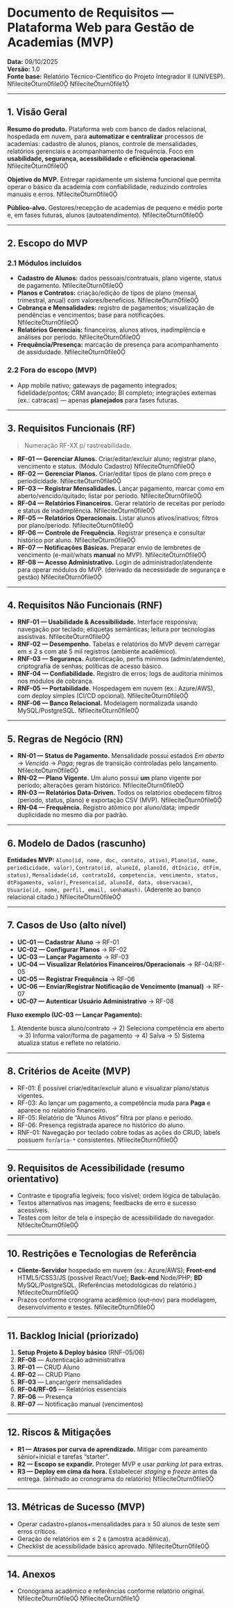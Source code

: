 # Documento de Requisitos — Plataforma Web para Gestão de Academias (MVP)
**Data:** 09/10/2025  
**Versão:** 1.0  
**Fonte base:** Relatório Técnico-Científico do Projeto Integrador II (UNIVESP). fileciteturn0file0 fileciteturn0file1

---

## 1. Visão Geral
**Resumo do produto.** Plataforma web com banco de dados relacional, hospedada em nuvem, para **automatizar e centralizar** processos de academias: cadastro de alunos, planos, controle de mensalidades, relatórios gerenciais e acompanhamento de frequência. Foco em **usabilidade, segurança, acessibilidade** e **eficiência operacional**. fileciteturn0file0

**Objetivo do MVP.** Entregar rapidamente um sistema funcional que permita operar o básico da academia com confiabilidade, reduzindo controles manuais e erros. fileciteturn0file0

**Público-alvo.** Gestores/recepção de academias de pequeno e médio porte e, em fases futuras, alunos (autoatendimento). fileciteturn0file0

---

## 2. Escopo do MVP
### 2.1 Módulos incluídos
- **Cadastro de Alunos:** dados pessoais/contratuais, plano vigente, status de pagamento. fileciteturn0file0
- **Planos e Contratos:** criação/edição de tipos de plano (mensal, trimestral, anual) com valores/benefícios. fileciteturn0file0
- **Cobrança e Mensalidades:** registro de pagamentos; visualização de pendências e vencimentos; base para notificações. fileciteturn0file0
- **Relatórios Gerenciais:** financeiros, alunos ativos, inadimplência e análises por período. fileciteturn0file0
- **Frequência/Presença:** marcação de presença para acompanhamento de assiduidade. fileciteturn0file0

### 2.2 Fora do escopo (MVP)
- App mobile nativo; gateways de pagamento integrados; fidelidade/pontos; CRM avançado; BI completo; integrações externas (ex.: catracas) — apenas **planejados** para fases futuras.

---

## 3. Requisitos Funcionais (RF)
> Numeração RF-XX p/ rastreabilidade.

- **RF-01 — Gerenciar Alunos.** Criar/editar/excluir aluno; registrar plano, vencimento e status. (Módulo Cadastro) fileciteturn0file0  
- **RF-02 — Gerenciar Planos.** Criar/editar tipos de plano com preço e periodicidade. fileciteturn0file0  
- **RF-03 — Registrar Mensalidades.** Lançar pagamento, marcar como em aberto/vencido/quitado; listar por período. fileciteturn0file0  
- **RF-04 — Relatórios Financeiros.** Gerar relatório de receitas por período e status de inadimplência. fileciteturn0file0  
- **RF-05 — Relatórios Operacionais.** Listar alunos ativos/inativos; filtros por plano/período. fileciteturn0file0  
- **RF-06 — Controle de Frequência.** Registrar presença e consultar histórico por aluno. fileciteturn0file0  
- **RF-07 — Notificações Básicas.** Preparar envio de lembretes de vencimento (e-mail/whats **manual** no MVP). fileciteturn0file0  
- **RF-08 — Acesso Administrativo.** Login de administrador/atendente para operar módulos do MVP. (derivado da necessidade de segurança e gestão) fileciteturn0file0

---

## 4. Requisitos Não Funcionais (RNF)
- **RNF-01 — Usabilidade & Acessibilidade.** Interface responsiva; navegação por teclado; etiquetas semânticas; leitura por tecnologias assistivas. fileciteturn0file0  
- **RNF-02 — Desempenho.** Tabelas e relatórios do MVP devem carregar em ≤ 2 s com até 5 mil registros (ambiente acadêmico).  
- **RNF-03 — Segurança.** Autenticação, perfis mínimos (admin/atendente), criptografia de senhas; políticas de acesso básico.  
- **RNF-04 — Confiabilidade.** Registro de erros; logs de auditoria mínimos nos módulos de cobrança.  
- **RNF-05 — Portabilidade.** Hospedagem em nuvem (ex.: Azure/AWS), com deploy simples (CI/CD opcional). fileciteturn0file0  
- **RNF-06 — Banco Relacional.** Modelagem normalizada usando MySQL/PostgreSQL. fileciteturn0file0

---

## 5. Regras de Negócio (RN)
- **RN-01 — Status de Pagamento.** Mensalidade possui estados *Em aberto* → *Vencida* → *Paga*; regras de transição controladas pelo lançamento. fileciteturn0file0  
- **RN-02 — Plano Vigente.** Um aluno possui **um** plano vigente por período; alterações geram histórico. fileciteturn0file0  
- **RN-03 — Relatórios Data-Driven.** Todos os relatórios obedecem filtros (período, status, plano) e exportação CSV (MVP). fileciteturn0file0  
- **RN-04 — Frequência.** Registro atômico por aluno/data; impedir duplicidade no mesmo dia por padrão.

---

## 6. Modelo de Dados (rascunho)
**Entidades MVP:** `Aluno(id, nome, doc, contato, ativo)`, `Plano(id, nome, periodicidade, valor)`, `Contrato(id, alunoId, planoId, dtInicio, dtFim, status)`, `Mensalidade(id, contratoId, competencia, vencimento, status, dtPagamento, valor)`, `Presenca(id, alunoId, data, observacao)`, `Usuario(id, nome, perfil, email, senhaHash)`. (Aderente ao banco relacional citado.) fileciteturn0file0

---

## 7. Casos de Uso (alto nível)
- **UC-01 — Cadastrar Aluno** → RF-01  
- **UC-02 — Configurar Planos** → RF-02  
- **UC-03 — Lançar Pagamento** → RF-03  
- **UC-04 — Visualizar Relatórios Financeiros/Operacionais** → RF-04/RF-05  
- **UC-05 — Registrar Frequência** → RF-06  
- **UC-06 — Enviar/Registrar Notificação de Vencimento (manual)** → RF-07  
- **UC-07 — Autenticar Usuário Administrativo** → RF-08

**Fluxo exemplo (UC-03 — Lançar Pagamento):**
1) Atendente busca aluno/contrato → 2) Seleciona competência em aberto → 3) Informa valor/forma de pagamento → 4) Salva → 5) Sistema atualiza status e reflete no relatório.

---

## 8. Critérios de Aceite (MVP)
- RF-01: É possível criar/editar/excluir aluno e visualizar plano/status vigentes.  
- RF-03: Ao lançar um pagamento, a competência muda para **Paga** e aparece no relatório financeiro.  
- RF-05: Relatório de “Alunos Ativos” filtra por plano e período.  
- RF-06: Presença registrada aparece no histórico do aluno.  
- RNF-01: Navegação por teclado cobre todas as ações do CRUD; labels possuem `for`/`aria-*` consistentes. fileciteturn0file0

---

## 9. Requisitos de Acessibilidade (resumo orientativo)
- Contraste e tipografia legíveis; foco visível; ordem lógica de tabulação.  
- Textos alternativos nas imagens; feedbacks de erro e sucesso acessíveis.  
- Testes com leitor de tela e inspeção de acessibilidade do navegador. fileciteturn0file0

---

## 10. Restrições e Tecnologias de Referência
- **Cliente-Servidor** hospedado em nuvem (ex.: Azure/AWS); **Front-end** HTML5/CSS3/JS (possível React/Vue); **Back-end** Node/PHP; **BD** MySQL/PostgreSQL. (Referências metodológicas do relatório.) fileciteturn0file0
- Prazos conforme cronograma acadêmico (out–nov) para modelagem, desenvolvimento e testes. fileciteturn0file0

---

## 11. Backlog Inicial (priorizado)
1. **Setup Projeto & Deploy básico** (RNF-05/06)  
2. **RF-08** — Autenticação administrativa  
3. **RF-01** — CRUD Aluno  
4. **RF-02** — CRUD Plano  
5. **RF-03** — Lançar/gerir mensalidades  
6. **RF-04/RF-05** — Relatórios essenciais  
7. **RF-06** — Presença  
8. **RF-07** — Notificação manual (vencimentos)

---

## 12. Riscos & Mitigações
- **R1 — Atrasos por curva de aprendizado.** Mitigar com pareamento sênior+inicial e tarefas “starter”.  
- **R2 — Escopo se expandir.** Proteger MVP e usar *parking lot* para extras.  
- **R3 — Deploy em cima da hora.** Estabelecer *staging* e *freeze* antes da entrega. (alinhado ao cronograma do relatório) fileciteturn0file0

---

## 13. Métricas de Sucesso (MVP)
- Operar cadastro+planos+mensalidades para ≥ 50 alunos de teste sem erros críticos.  
- Geração de relatórios em ≤ 2 s (amostra acadêmica).  
- Checklist de acessibilidade básico aprovado. fileciteturn0file0

---

## 14. Anexos
- Cronograma acadêmico e referências conforme relatório original. fileciteturn0file0 fileciteturn0file1
